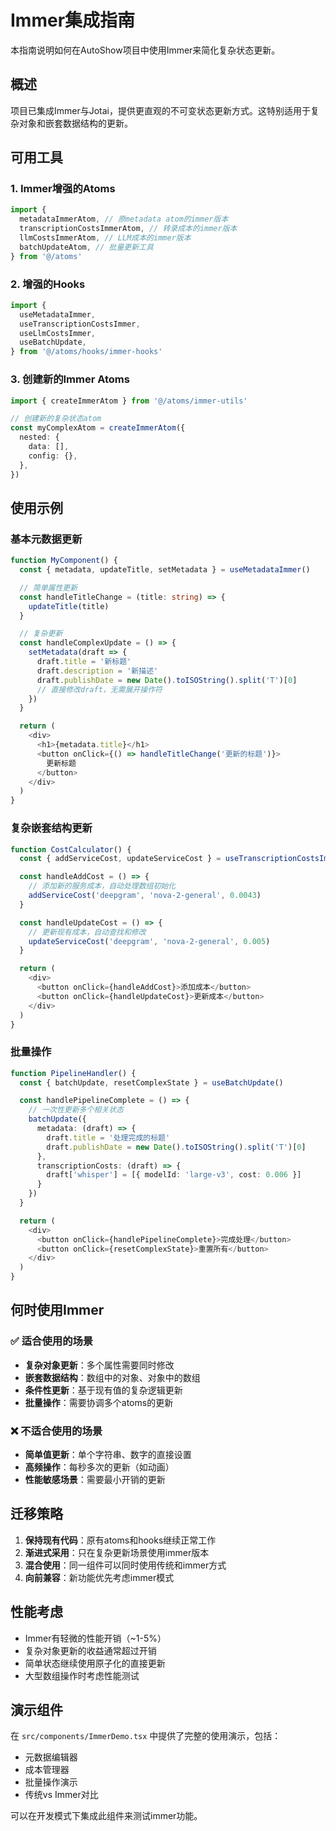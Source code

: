 # Immer集成指南

本指南说明如何在AutoShow项目中使用Immer来简化复杂状态更新。

## 概述

项目已集成Immer与Jotai，提供更直观的不可变状态更新方式。这特别适用于复杂对象和嵌套数据结构的更新。

## 可用工具

### 1. Immer增强的Atoms

```typescript
import {
  metadataImmerAtom, // 原metadata atom的immer版本
  transcriptionCostsImmerAtom, // 转录成本的immer版本
  llmCostsImmerAtom, // LLM成本的immer版本
  batchUpdateAtom, // 批量更新工具
} from '@/atoms'
```

### 2. 增强的Hooks

```typescript
import {
  useMetadataImmer,
  useTranscriptionCostsImmer,
  useLlmCostsImmer,
  useBatchUpdate,
} from '@/atoms/hooks/immer-hooks'
```

### 3. 创建新的Immer Atoms

```typescript
import { createImmerAtom } from '@/atoms/immer-utils'

// 创建新的复杂状态atom
const myComplexAtom = createImmerAtom({
  nested: {
    data: [],
    config: {},
  },
})
```

## 使用示例

### 基本元数据更新

```typescript
function MyComponent() {
  const { metadata, updateTitle, setMetadata } = useMetadataImmer()

  // 简单属性更新
  const handleTitleChange = (title: string) => {
    updateTitle(title)
  }

  // 复杂更新
  const handleComplexUpdate = () => {
    setMetadata(draft => {
      draft.title = '新标题'
      draft.description = '新描述'
      draft.publishDate = new Date().toISOString().split('T')[0]
      // 直接修改draft，无需展开操作符
    })
  }

  return (
    <div>
      <h1>{metadata.title}</h1>
      <button onClick={() => handleTitleChange('更新的标题')}>
        更新标题
      </button>
    </div>
  )
}
```

### 复杂嵌套结构更新

```typescript
function CostCalculator() {
  const { addServiceCost, updateServiceCost } = useTranscriptionCostsImmer()

  const handleAddCost = () => {
    // 添加新的服务成本，自动处理数组初始化
    addServiceCost('deepgram', 'nova-2-general', 0.0043)
  }

  const handleUpdateCost = () => {
    // 更新现有成本，自动查找和修改
    updateServiceCost('deepgram', 'nova-2-general', 0.005)
  }

  return (
    <div>
      <button onClick={handleAddCost}>添加成本</button>
      <button onClick={handleUpdateCost}>更新成本</button>
    </div>
  )
}
```

### 批量操作

```typescript
function PipelineHandler() {
  const { batchUpdate, resetComplexState } = useBatchUpdate()

  const handlePipelineComplete = () => {
    // 一次性更新多个相关状态
    batchUpdate({
      metadata: (draft) => {
        draft.title = '处理完成的标题'
        draft.publishDate = new Date().toISOString().split('T')[0]
      },
      transcriptionCosts: (draft) => {
        draft['whisper'] = [{ modelId: 'large-v3', cost: 0.006 }]
      }
    })
  }

  return (
    <div>
      <button onClick={handlePipelineComplete}>完成处理</button>
      <button onClick={resetComplexState}>重置所有</button>
    </div>
  )
}
```

## 何时使用Immer

### ✅ 适合使用的场景

- **复杂对象更新**：多个属性需要同时修改
- **嵌套数据结构**：数组中的对象、对象中的数组
- **条件性更新**：基于现有值的复杂逻辑更新
- **批量操作**：需要协调多个atoms的更新

### ❌ 不适合使用的场景

- **简单值更新**：单个字符串、数字的直接设置
- **高频操作**：每秒多次的更新（如动画）
- **性能敏感场景**：需要最小开销的更新

## 迁移策略

1. **保持现有代码**：原有atoms和hooks继续正常工作
2. **渐进式采用**：只在复杂更新场景使用immer版本
3. **混合使用**：同一组件可以同时使用传统和immer方式
4. **向前兼容**：新功能优先考虑immer模式

## 性能考虑

- Immer有轻微的性能开销（~1-5%）
- 复杂对象更新的收益通常超过开销
- 简单状态继续使用原子化的直接更新
- 大型数组操作时考虑性能测试

## 演示组件

在 `src/components/ImmerDemo.tsx` 中提供了完整的使用演示，包括：

- 元数据编辑器
- 成本管理器
- 批量操作演示
- 传统vs Immer对比

可以在开发模式下集成此组件来测试immer功能。
